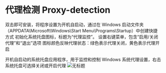 # 代理检测 Proxy-detection
双击即可安装，将程序设置为开机自启动，通过在 Windows 启动文件夹（APPDATA\Microsoft\Windows\Start Menu\Programs\Startup）中创建快捷方式
初始化系统托盘图标，标题为“代理监控”。
设置右键菜单，包含“启用/关闭代理”和“退出”选项
图标颜色反映代理状态：绿色表示代理关闭，黄色表示代理开启

开机自启动的系统托盘应用程序，用于监控和控制 Windows 系统代理设置，右击系统托盘可选择关闭或开启代理
![无标题](https://github.com/user-attachments/assets/e3d4c603-bcc8-45cf-a763-954c811687dc)
